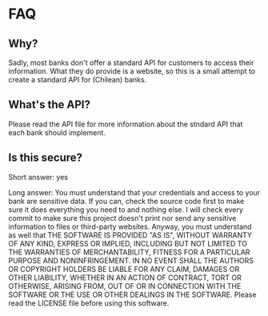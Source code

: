 FAQ
===

Why?
----

Sadly, most banks don't offer a standard API for customers to access
their information. What they do provide is a website, so this is a
small attempt to create a standard API for (Chilean) banks.

What's the API?
---------------

Please read the API file for more information about the stndard
API that each bank should implement.

Is this secure?
---------------

Short answer: yes

Long answer: You must understand that your credentials and access
to your bank are sensitive data. If you can, check the source code
first to make sure it does everything you need to and nothing else.
I will check every commit to make sure this project doesn't print
nor send any sensitive information to files or third-party websites.
Anyway, you must understand as well that THE SOFTWARE IS PROVIDED
"AS IS", WITHOUT WARRANTY OF ANY KIND, EXPRESS OR IMPLIED,
INCLUDING BUT NOT LIMITED TO THE WARRANTIES OF MERCHANTABILITY,
FITNESS FOR A PARTICULAR PURPOSE AND NONINFRINGEMENT. IN NO EVENT SHALL THE
AUTHORS OR COPYRIGHT HOLDERS BE LIABLE FOR ANY CLAIM, DAMAGES OR OTHER
LIABILITY, WHETHER IN AN ACTION OF CONTRACT, TORT OR OTHERWISE, ARISING FROM,
OUT OF OR IN CONNECTION WITH THE SOFTWARE OR THE USE OR OTHER DEALINGS IN
THE SOFTWARE. Please read the LICENSE file before using this software.

